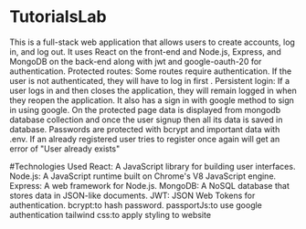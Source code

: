 # TutorialsLab
This is a full-stack web application that allows users to create accounts, log in, and log out. 
It uses React on the front-end and Node.js, Express, and MongoDB on the back-end along with jwt and google-oauth-20 for authentication.
Protected routes: Some routes require authentication. If the user is not authenticated, they will have to log in first .
Persistent login: If a user logs in and then closes the application, they will remain logged in when they reopen the application.
It also has a sign in with google method to sign in using google.
On the protected page data is displayed from mongodb database collection and once the user signup then all its data is saved in database.
Passwords are protected with bcrypt and important data with .env.
If an already registered user tries to register once again will get an error of "User already exists"

#Technologies Used
React: A JavaScript library for building user interfaces.
Node.js: A JavaScript runtime built on Chrome's V8 JavaScript engine.
Express: A web framework for Node.js.
MongoDB: A NoSQL database that stores data in JSON-like documents.
JWT: JSON Web Tokens for authentication.
bcrypt:to hash password.
passportJs:to use google authentication
tailwind css:to apply styling to website

